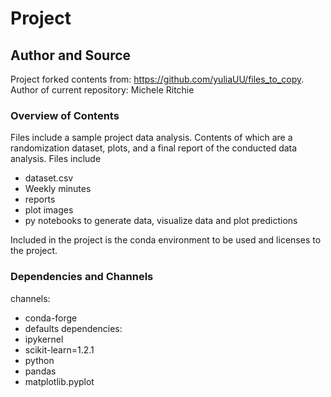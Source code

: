 # Project

## Author and Source

Project forked contents from: https://github.com/yuliaUU/files_to_copy. Author of current repository: Michele Ritchie

### Overview of Contents

Files include a sample project data analysis. Contents of which are a randomization dataset, plots, and a final report of the conducted data analysis. 
Files include
- dataset.csv
- Weekly minutes
- reports
- plot images 
- py notebooks to generate data, visualize data and plot predictions

Included in the project is the conda environment to be used and licenses to the project. 

### Dependencies and Channels

channels:
  - conda-forge
  - defaults
dependencies:
  - ipykernel
  - scikit-learn=1.2.1
  - python
  - pandas
  - matplotlib.pyplot